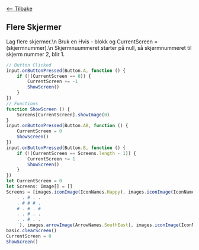 [<-- Tilbake](../README.md)

## Flere Skjermer

Lag flere skjermer.\n
Bruk en Hvis - blokk og CurrentScreen = (skjermnummer).\n
Skjermnuummeret starter på null, så skjermnummeret til skjerm nummer 2, blir 1.

```javascript
// Button Clicked
input.onButtonPressed(Button.A, function () {
    if (!(CurrentScreen == 0)) {
        CurrentScreen += -1
        ShowScreen()
    }
})
// Functions
function ShowScreen () {
    Screens[CurrentScreen].showImage(0)
}
input.onButtonPressed(Button.AB, function () {
    CurrentScreen = 0
    ShowScreen()
})
input.onButtonPressed(Button.B, function () {
    if (!(CurrentScreen == Screens.length - 1)) {
        CurrentScreen += 1
        ShowScreen()
    }
})
let CurrentScreen = 0
let Screens: Image[] = []
Screens = [images.iconImage(IconNames.Happy), images.iconImage(IconNames.Square), images.createImage(`
    . . # . .
    . # # # .
    # . # . #
    . . # . .
    . . # . .
    `), images.arrowImage(ArrowNames.SouthEast), images.iconImage(IconNames.Scissors)]
basic.clearScreen()
CurrentScreen = 0
ShowScreen()
```
